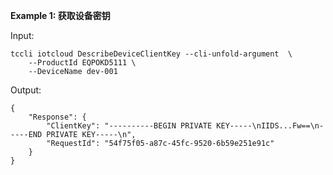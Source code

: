 **Example 1: 获取设备密钥**



Input: 

```
tccli iotcloud DescribeDeviceClientKey --cli-unfold-argument  \
    --ProductId EQPOKD5111 \
    --DeviceName dev-001
```

Output: 
```
{
    "Response": {
        "ClientKey": "----------BEGIN PRIVATE KEY-----\nIIDS...Fw==\n-----END PRIVATE KEY-----\n",
        "RequestId": "54f75f05-a87c-45fc-9520-6b59e251e91c"
    }
}
```

